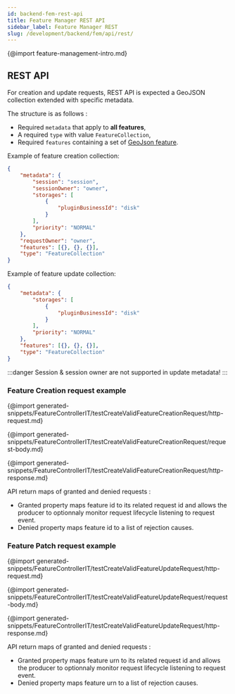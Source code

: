```yaml
---
id: backend-fem-rest-api
title: Feature Manager REST API
sidebar_label: Feature Manager REST
slug: /development/backend/fem/api/rest/
---
```



{@import feature-management-intro.md}

## REST API

For creation and update requests, REST API is expected a GeoJSON collection extended with specific metadata.

The structure is as follows :

* Required `metadata` that apply to **all features**,
* A required `type` with value `FeatureCollection`,
* Required `features` containing a set of [GeoJson feature](#payloadppt).

Example of feature creation collection:

```json
{
    "metadata": {
        "session": "session",
        "sessionOwner": "owner",
        "storages": [
            {
                "pluginBusinessId": "disk"
            }
        ],
        "priority": "NORMAL"
    },
    "requestOwner": "owner",
    "features": [{}, {}, {}],
    "type": "FeatureCollection"
}
```

Example of feature update collection:

```json
{
    "metadata": {
        "storages": [
            {
                "pluginBusinessId": "disk"
            }
        ],
        "priority": "NORMAL"
    },
    "features": [{}, {}, {}],
    "type": "FeatureCollection"
}
```

:::danger
Session & session owner are not supported in update metadata!
:::

### Feature Creation request example

{@import generated-snippets/FeatureControllerIT/testCreateValidFeatureCreationRequest/http-request.md}

{@import generated-snippets/FeatureControllerIT/testCreateValidFeatureCreationRequest/request-body.md}

{@import generated-snippets/FeatureControllerIT/testCreateValidFeatureCreationRequest/http-response.md}

API return maps of granted and denied requests :

* Granted property maps feature id to its related request id and allows the producer to optionnaly monitor request lifecycle listening to request event.
* Denied property maps feature id to a list of rejection causes.

### Feature Patch request example

{@import generated-snippets/FeatureControllerIT/testCreateValidFeatureUpdateRequest/http-request.md}

{@import generated-snippets/FeatureControllerIT/testCreateValidFeatureUpdateRequest/request-body.md}

{@import generated-snippets/FeatureControllerIT/testCreateValidFeatureUpdateRequest/http-response.md}


API return maps of granted and denied requests :

* Granted property maps feature urn to its related request id and allows the producer to optionnaly monitor request lifecycle listening to request event.
* Denied property maps feature urn to a list of rejection causes.

